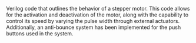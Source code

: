 Verilog code that outlines the behavior of a stepper motor. This code allows for the activation and deactivation of the motor, along with the capability to control its speed by varying the pulse width through external actuators. Additionally, an anti-bounce system has been implemented for the push buttons used in the system.
